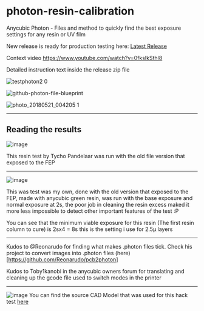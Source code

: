 # photon-resin-calibration
Anycubic Photon - Files and method to quickly find the best exposure settings for any resin or UV film

New release is ready for production testing here: [Latest Release](https://github.com/altLab/photon-resin-calibration/releases/latest)

Context video
https://www.youtube.com/watch?v=0fksIkSthl8

Detailed instruction text inside the release zip file

![testphoton2 0](https://user-images.githubusercontent.com/11083514/41207954-7dd472f6-6d15-11e8-8b1c-ae59589f49c2.png)

![github-photon-file-blueprint](https://user-images.githubusercontent.com/11083514/41252121-22bf60d4-6db4-11e8-8a58-d45a88982981.png)

![photo_20180521_004205 1](https://user-images.githubusercontent.com/11083514/40287288-2fe8adcc-5ca4-11e8-8a80-86d8516df68a.jpg)

---

## Reading the results
![image](https://user-images.githubusercontent.com/11083514/40270445-874d4e94-5b85-11e8-99b4-94fece56fad1.png)

This resin test by Tycho Pandelaar was run with the old file version that exposed to the FEP

----
![image](https://user-images.githubusercontent.com/11083514/40264048-e9b664de-5b13-11e8-9322-67906841a8fd.png)

This was test was my own, done with the old version that exposed to the FEP, made with anycubic green resin, was run with the base exposure and normal exposure at 2s, the poor job in cleaning the resin excess maked it more less impossible to detect other important features of the test :P

You can see that the minimum viable exposure for this resin (The first resin column to cure) is 2sx4 = 8s this is the setting i use for 2.5µ layers

---
Kudos to @Reonarudo for finding what makes .photon files tick. Check his project to convert images into .photon files (here)[https://github.com/Reonarudo/pcb2photon]

Kudos to Toby1kanobi in the anycubic owners forum for translating and cleaning up the gcode file used to switch modes in the printer

---

![image](https://user-images.githubusercontent.com/11083514/40305776-ebbef9c6-5cf3-11e8-9763-3a95179a456c.png)
You can find the source CAD Model that was used for this hack test [here](https://a360.co/2IDQpNy) 
